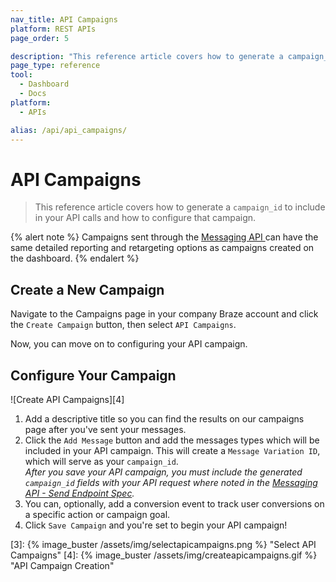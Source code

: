 ```yaml
---
nav_title: API Campaigns
platform: REST APIs
page_order: 5

description: "This reference article covers how to generate a campaign_id to include in your API calls and how to configure that campaign."
page_type: reference
tool:
  - Dashboard
  - Docs
platform:
  - APIs

alias: /api/api_campaigns/
---
```

# API Campaigns

> This reference article covers how to generate a `campaign_id` to include in your API calls and how to configure that campaign.

{% alert note %}
Campaigns sent through the <a href="{{site.baseurl}}/api/endpoints/messaging/"> Messaging API </a>can have the same detailed reporting and retargeting options as campaigns created on the dashboard.
{% endalert %}

## Create a New Campaign
Navigate to the Campaigns page in your company Braze account and click the `Create Campaign` button, then select `API Campaigns`.

Now, you can move on to configuring your API campaign.

## Configure Your Campaign

![Create API Campaigns][4]

1. Add a descriptive title so you can find the results on our campaigns page after you've sent your messages.
2. Click the `Add Message` button and add the messages types which will be included in your API campaign. This will create a `Message Variation ID`, which will serve as your `campaign_id`. <br> _After you save your API campaign, you must include the generated `campaign_id` fields with your API request where noted in the [Messaging API - Send Endpoint Spec][2]._
3. You can, optionally, add a conversion event to track user conversions on a specific action or campaign goal.
4. Click `Save Campaign` and you're set to begin your API campaign!

[2]: {{site.baseurl}}/api/endpoints/messaging/#send-endpoints
[3]: {% image_buster /assets/img/selectapicampaigns.png %} "Select API Campaigns"
[4]: {% image_buster /assets/img/createapicampaigns.gif %} "API Campaign Creation"
